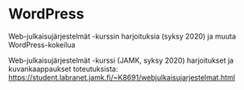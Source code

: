 # WordPress
Web-julkaisujärjestelmät -kurssin harjoituksia (syksy 2020) ja muuta WordPress-kokeilua  

Web-julkaisujärjestelmät -kurssi (JAMK, syksy 2020) harjoitukset ja kuvankaappaukset toteutuksista:  
https://student.labranet.jamk.fi/~K8691/webjulkaisujarjestelmat.html  

